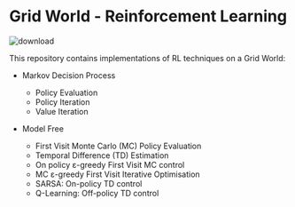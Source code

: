 # Grid World - Reinforcement Learning

![download](https://user-images.githubusercontent.com/71031687/110820315-a5e73e00-8297-11eb-9db5-e2e7a8c2954b.png)

This repository contains implementations of RL techniques on a Grid World:

* Markov Decision Process
  - Policy Evaluation
  - Policy Iteration
  - Value Iteration

* Model Free
  - First Visit Monte Carlo (MC) Policy Evaluation
  - Temporal Difference (TD) Estimation
  - On policy ε-greedy First Visit MC control
  - MC ε-greedy First Visit Iterative Optimisation
  - SARSA: On-policy TD control
  - Q-Learning: Off-policy TD control
